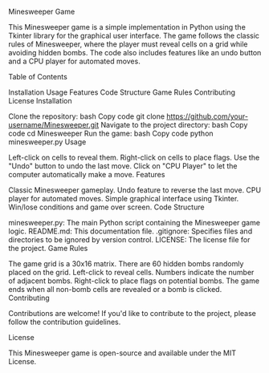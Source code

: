 Minesweeper Game

This Minesweeper game is a simple implementation in Python using the Tkinter library for the graphical user interface. The game follows the classic rules of Minesweeper, where the player must reveal cells on a grid while avoiding hidden bombs. The code also includes features like an undo button and a CPU player for automated moves.

Table of Contents

Installation
Usage
Features
Code Structure
Game Rules
Contributing
License
Installation

Clone the repository:
bash
Copy code
git clone https://github.com/your-username/Minesweeper.git
Navigate to the project directory:
bash
Copy code
cd Minesweeper
Run the game:
bash
Copy code
python minesweeper.py
Usage

Left-click on cells to reveal them.
Right-click on cells to place flags.
Use the "Undo" button to undo the last move.
Click on "CPU Player" to let the computer automatically make a move.
Features

Classic Minesweeper gameplay.
Undo feature to reverse the last move.
CPU player for automated moves.
Simple graphical interface using Tkinter.
Win/lose conditions and game over screen.
Code Structure

minesweeper.py: The main Python script containing the Minesweeper game logic.
README.md: This documentation file.
.gitignore: Specifies files and directories to be ignored by version control.
LICENSE: The license file for the project.
Game Rules

The game grid is a 30x16 matrix.
There are 60 hidden bombs randomly placed on the grid.
Left-click to reveal cells.
Numbers indicate the number of adjacent bombs.
Right-click to place flags on potential bombs.
The game ends when all non-bomb cells are revealed or a bomb is clicked.
Contributing

Contributions are welcome! If you'd like to contribute to the project, please follow the contribution guidelines.

License

This Minesweeper game is open-source and available under the MIT License.
